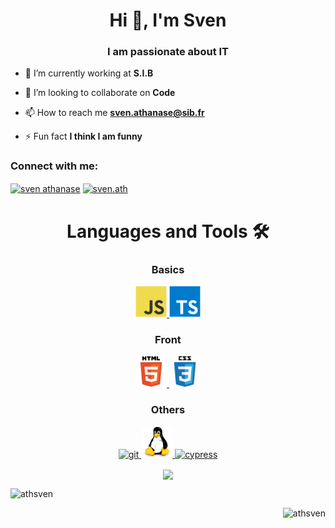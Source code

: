<h1 align="center">Hi 👋, I'm Sven</h1>
<h3 align="center">I am passionate about IT</h3>

- 🔭 I’m currently working at **S.I.B**

- 👯 I’m looking to collaborate on **Code**

- 📫 How to reach me **sven.athanase@sib.fr**

- ⚡ Fun fact **I think I am funny**

<h3 align="left">Connect with me:</h3>
<p align="left">
<a href="https://linkedin.com/in/sven athanase" target="blank"><img align="center" src="https://raw.githubusercontent.com/rahuldkjain/github-profile-readme-generator/master/src/images/icons/Social/linked-in-alt.svg" alt="sven athanase" height="30" width="40" /></a>
<a href="https://instagram.com/sven.ath" target="blank"><img align="center" src="https://raw.githubusercontent.com/rahuldkjain/github-profile-readme-generator/master/src/images/icons/Social/instagram.svg" alt="sven.ath" height="30" width="40" /></a>
</p>

<!-- Technos -->
<h1 align="center">Languages and Tools 🛠</h1>

<p align="center">

<h3 align="center">Basics</h3>
<p align="center">
    <a href="https://developer.mozilla.org/en-US/docs/Web/JavaScript" target="_blank"> <img src="https://raw.githubusercontent.com/devicons/devicon/master/icons/javascript/javascript-original.svg" alt="javascript" width="50" height="50"/> </a>
    <a href="https://www.typescriptlang.org/" target="_blank"> <img src="https://raw.githubusercontent.com/devicons/devicon/master/icons/typescript/typescript-original.svg" alt="typescript" width="50" height="50"/> </a>
</p>

<h3 align="center">Front</h3>
<p align="center">
    <a href="https://www.w3.org/html/" target="_blank"> <img src="https://raw.githubusercontent.com/devicons/devicon/master/icons/html5/html5-original-wordmark.svg" alt="html5" width="50" height="50"/> </a>
    <a href="https://www.w3schools.com/css/" target="_blank"> <img src="https://raw.githubusercontent.com/devicons/devicon/master/icons/css3/css3-original-wordmark.svg" alt="css3" width="50" height="50"/> </a>
</p>

<h3 align="center">Others</h3>
<p align="center">
    <a href="https://git-scm.com/" target="_blank"> <img src="https://www.vectorlogo.zone/logos/git-scm/git-scm-icon.svg" alt="git" width="50" height="50"/> </a>  
    <a href="https://www.linux.org/" target="_blank"> <img src="https://raw.githubusercontent.com/devicons/devicon/master/icons/linux/linux-original.svg" alt="linux" width="50" height="50"/> </a>
    <a href="https://www.gns3.com" target="_blank" rel="noreferrer"> <img src="https://avatars.githubusercontent.com/u/2739187?s=280&v=4" alt="cypress" width="40" height="40"/> </a>
</p>
<p align="center">
    <img align="center" src="https://media.giphy.com/media/z5iCvo1oCbqt7ukMQs/giphy.gif">
</p>
<p>&nbsp;<img align="left" src="https://github-readme-stats.vercel.app/api?username=athsven&show_icons=true&locale=en" alt="athsven" /></p>

<p><img align="right" src="https://github-readme-streak-stats.herokuapp.com/?user=athsven&" alt="athsven" /></p>

